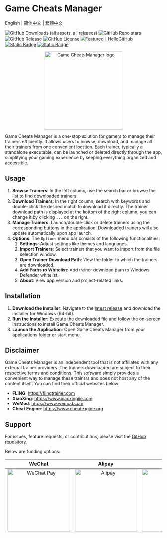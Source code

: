 # Game Cheats Manager

English | [简体中文](./README_CN.md) | [繁體中文](./README_TW.md)

![GitHub Downloads (all assets, all releases)](https://img.shields.io/github/downloads/dyang886/Game-Cheats-Manager/total) ![GitHub Repo stars](https://img.shields.io/github/stars/dyang886/Game-Cheats-Manager?style=flat&color=ffc000) ![GitHub Release](https://img.shields.io/github/v/release/dyang886/Game-Cheats-Manager?link=https%3A%2F%2Fgithub.com%2Fdyang886%2FGame-Cheats-Manager%2Freleases%2Flatest) ![GitHub License](https://img.shields.io/github/license/dyang886/Game-Cheats-Manager) <a href="https://hellogithub.com/repository/3ca6e8e23401477282ba72d2d8932311" target="_blank"><img src="https://abroad.hellogithub.com/v1/widgets/recommend.svg?rid=3ca6e8e23401477282ba72d2d8932311&claim_uid=UrZOap0AkvuRw7D&theme=small" alt="Featured｜HelloGitHub" /></a> <a href="https://discord.gg/d627qVyHEF" target="_blank"><img alt="Static Badge" src="https://img.shields.io/badge/Join_Discord-f0f0f0?logo=discord"></a> <a href="https://pd.qq.com/s/h06qbdey6" target="_blank"><img alt="Static Badge" src="https://img.shields.io/badge/Join_QQ-f0f0f0?logo=qq"></a>

<div align="center">
    <img src="src/assets/logo.png" alt="Game Cheats Manager logo" width="250" />
</div>

Game Cheats Manager is a one-stop solution for gamers to manage their trainers efficiently. It allows users to browse, download, and manage all their trainers from one convenient location. Each trainer, typically a standalone executable, can be launched or deleted directly through the app, simplifying your gaming experience by keeping everything organized and accessible.

## Usage

1. **Browse Trainers**: In the left column, use the search bar or browse the list to find downloaded trainers.
2. **Download Trainers**: In the right column, search with keywords and double-click the desired match to download it directly. The trainer download path is displayed at the bottom of the right column, you can change it by clicking `...` on the right.
3. **Manage Trainers**: Launch/double-click or delete trainers using the corresponding buttons in the application. Downloaded trainers will also update automatically upon app launch.
4. **Options**: The `Options` menu bar consists of the following functionalities:
   1. **Settings**: Adjust settings like themes and languages.
   2. **Import Trainers**: Select trainers that you want to import from the file selection window.
   3. **Open Trainer Download Path**: View the folder to which the trainers are downloaded.
   4. **Add Paths to Whitelist**: Add trainer download path to Windows Defender whitelist.
   5. **About**: View app version and project-related links.

## Installation

1. **Download the Installer**: Navigate to the [latest release](https://github.com/dyang886/Game-Cheats-Manager/releases) and download the installer for Windows (64-bit).
2. **Run the Installer**: Execute the downloaded file and follow the on-screen instructions to install Game Cheats Manager.
3. **Launch the Application**: Open Game Cheats Manager from your applications folder or start menu.

## Disclaimer

Game Cheats Manager is an independent tool that is not affiliated with any external trainer providers. The trainers downloaded are subject to their respective terms and conditions. This software simply provides a convenient way to manage these trainers and does not host any of the content itself. You can find their official websites below:

- **FLiNG**: https://flingtrainer.com
- **XiaoXing**: https://www.xiaoxingjie.com
- **WeMod**: https://www.wemod.com
- **Cheat Engine**: https://www.cheatengine.org

## Support

For issues, feature requests, or contributions, please visit the [GitHub repository](https://github.com/dyang886/Game-Cheats-Manager).

Below are funding options:

|                            WeChat                            |                          Alipay                          |                          QQ                          |
| :----------------------------------------------------------: | :------------------------------------------------------: | :--------------------------------------------------: |
| <img src="src/assets/wechat.png" alt="WeChat Pay" width="200" /> | <img src="src/assets/alipay.png" alt="Alipay" width="200" /> | <img src="src/assets/qq.png" alt="QQ Pay" width="200" /> |

